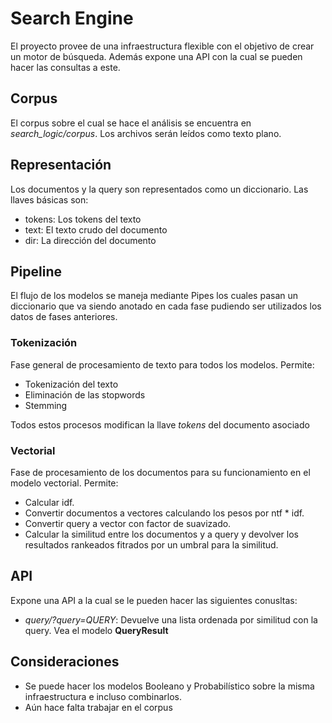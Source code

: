 # Search Engine

El proyecto provee de una infraestructura flexible con el objetivo de crear un motor de búsqueda. Además expone una API con la cual se pueden hacer las consultas a este.

## Corpus

El corpus sobre el cual se hace el análisis se encuentra en *search_logic/corpus*. Los archivos serán leídos como texto plano.

## Representación

Los documentos y la query son representados como un diccionario. Las llaves básicas son:

- tokens: Los tokens del texto
- text: El texto crudo del documento
- dir: La dirección del documento

## Pipeline

El flujo de los modelos se maneja mediante Pipes los cuales pasan un diccionario que va siendo anotado
en cada fase pudiendo ser utilizados los datos de fases anteriores.

### Tokenización

Fase general de procesamiento de texto para todos los modelos. Permite:

- Tokenización del texto
- Eliminación de las stopwords
- Stemming

Todos estos procesos modifican la llave *tokens* del documento asociado

### Vectorial

Fase de procesamiento de los documentos para su funcionamiento en el modelo vectorial. Permite:

- Calcular idf.
- Convertir documentos a vectores calculando los pesos por ntf * idf.
- Convertir query a vector con factor de suavizado.
- Calcular la similitud entre los documentos y a query y devolver los resultados rankeados fitrados por un umbral para la similitud.

## API

Expone una API a la cual se le pueden hacer las siguientes conusltas:

- *query/?query=QUERY*: Devuelve una lista ordenada por similitud con la query. Vea el modelo **QueryResult**

## Consideraciones

- Se puede hacer los modelos Booleano y Probabilístico sobre la misma infraestructura e incluso combinarlos.
- Aún hace falta trabajar en el corpus
